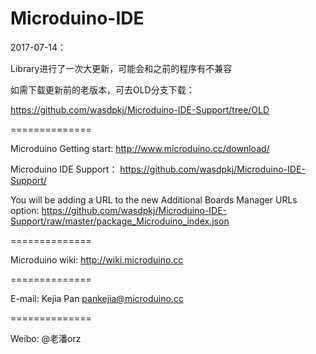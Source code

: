 ﻿Microduino-IDE
==============

2017-07-14：

Library进行了一次大更新，可能会和之前的程序有不兼容

如需下载更新前的老版本，可去OLD分支下载：

https://github.com/wasdpkj/Microduino-IDE-Support/tree/OLD

==============

Microduino Getting start:
http://www.microduino.cc/download/


Microduino IDE Support：
https://github.com/wasdpkj/Microduino-IDE-Support/


You will be adding a URL to the new Additional Boards Manager URLs option:
https://github.com/wasdpkj/Microduino-IDE-Support/raw/master/package_Microduino_index.json

==============

Microduino wiki:
http://wiki.microduino.cc


==============

E-mail:
Kejia Pan
pankejia@microduino.cc

==============

Weibo:
@老潘orz
